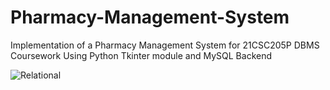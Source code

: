 # Pharmacy-Management-System
Implementation of a Pharmacy Management System for 21CSC205P DBMS Coursework Using Python Tkinter module and MySQL Backend

![Relational](https://github.com/One-eyed-warrior/Pharmacy-Management-System/assets/75874625/61546879-8530-42f0-a95d-5a255b3c8d9e)

